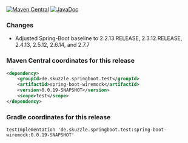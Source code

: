 [![Maven Central](https://img.shields.io/static/v1?label=MavenCentral&message=0.0.19-SNAPSHOT&color=blue)](https://search.maven.org/artifact/de.skuzzle.springboot.test/spring-boot-wiremock/0.0.19-SNAPSHOT/jar) [![JavaDoc](https://img.shields.io/static/v1?label=JavaDoc&message=0.0.19-SNAPSHOT&color=orange)](http://www.javadoc.io/doc/de.skuzzle.springboot.test/spring-boot-wiremock/0.0.19-SNAPSHOT)

### Changes
* Adjusted Spring-Boot baseline to 2.2.13.RELEASE, 2.3.12.RELEASE, 2.4.13, 2.5.12, 2.6.14, and 2.7.7


### Maven Central coordinates for this release

```xml
<dependency>
    <groupId>de.skuzzle.springboot.test</groupId>
    <artifactId>spring-boot-wiremock</artifactId>
    <version>0.0.19-SNAPSHOT</version>
    <scope>test</scope>
</dependency>
```

### Gradle coordinates for this release

```
testImplementation 'de.skuzzle.springboot.test:spring-boot-wiremock:0.0.19-SNAPSHOT'
```